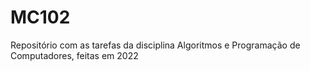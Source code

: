 # MC102
Repositório com as tarefas da disciplina Algoritmos e Programação de Computadores, feitas em 2022
